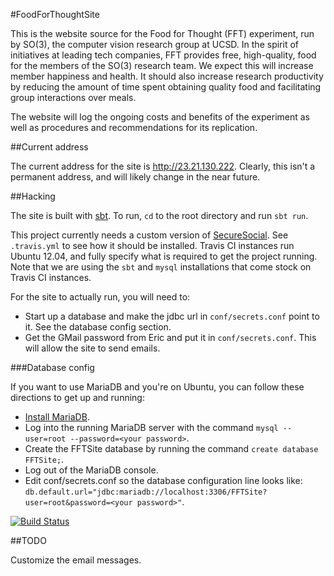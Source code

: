 #FoodForThoughtSite

This is the website source for the Food for Thought (FFT) experiment, run by SO(3), the computer vision research group at UCSD. 
In the spirit of initiatives at leading tech companies, FFT provides free, high-quality, food for the members of the SO(3) research team. 
We expect this will increase member happiness and health. 
It should also increase research productivity by reducing the amount of time spent obtaining quality food and facilitating group interactions over meals.

The website will log the ongoing costs and benefits of the experiment as well as procedures and recommendations for its replication.

##Current address

The current address for the site is http://23.21.130.222.
Clearly, this isn't a permanent address, and will likely change in the
near future.

##Hacking

The site is built with [sbt](https://github.com/paulp/sbt-extras).
To run, `cd` to the root directory and run `sbt run`.

This project currently needs a custom version of [SecureSocial](https://github.com/jaliss/securesocial).
See `.travis.yml` to see how it should be installed.
Travis CI instances run Ubuntu 12.04, and fully specify what is required to get the project running.
Note that we are using the `sbt` and `mysql` installations that come stock on Travis CI instances.

For the site to actually run, you will need to:

  * Start up a database and make the jdbc url in `conf/secrets.conf` point to it.
    See the database config section.
  * Get the GMail password from Eric and put it in `conf/secrets.conf`.
    This will allow the site to send emails.

###Database config

If you want to use MariaDB and you're on Ubuntu, you can follow these directions to get up and running:

  * [Install MariaDB](http://askubuntu.com/questions/64772/how-to-install-mariadb).
  * Log into the running MariaDB server with the command `mysql --user=root --password=<your password>`.
  * Create the FFTSite database by running the command `create database FFTSite;`.
  * Log out of the MariaDB console.
  * Edit conf/secrets.conf so the database configuration line looks like: `db.default.url="jdbc:mariadb://localhost:3306/FFTSite?user=root&password=<your password>"`.

[![Build Status](https://travis-ci.org/r2d2bol/FoodForThoughtSite.png)](https://travis-ci.org/r2d2bol/FoodForThoughtSite)

##TODO

Customize the email messages.


